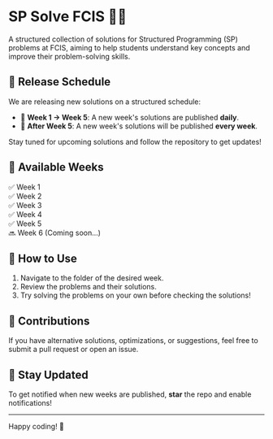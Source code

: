 # SP Solve FCIS 🧑‍💻

A structured collection of solutions for Structured Programming (SP) problems at FCIS, aiming to help students understand key concepts and improve their problem-solving skills.

## 📅 Release Schedule

We are releasing new solutions on a structured schedule:

- 📌 **Week 1 → Week 5**: A new week's solutions are published **daily**.
- 📌 **After Week 5**: A new week's solutions will be published **every week**.

Stay tuned for upcoming solutions and follow the repository to get updates!

## 📖 Available Weeks

✅ Week 1  
✅ Week 2  
✅ Week 3  
✅ Week 4  
✅ Week 5   
🔜 Week 6 (Coming soon...)  

## 🚀 How to Use

1. Navigate to the folder of the desired week.
2. Review the problems and their solutions.
3. Try solving the problems on your own before checking the solutions!

## 🤝 Contributions

If you have alternative solutions, optimizations, or suggestions, feel free to submit a pull request or open an issue.

## 📢 Stay Updated

To get notified when new weeks are published, **star** the repo and enable notifications!

---

Happy coding! 🚀 